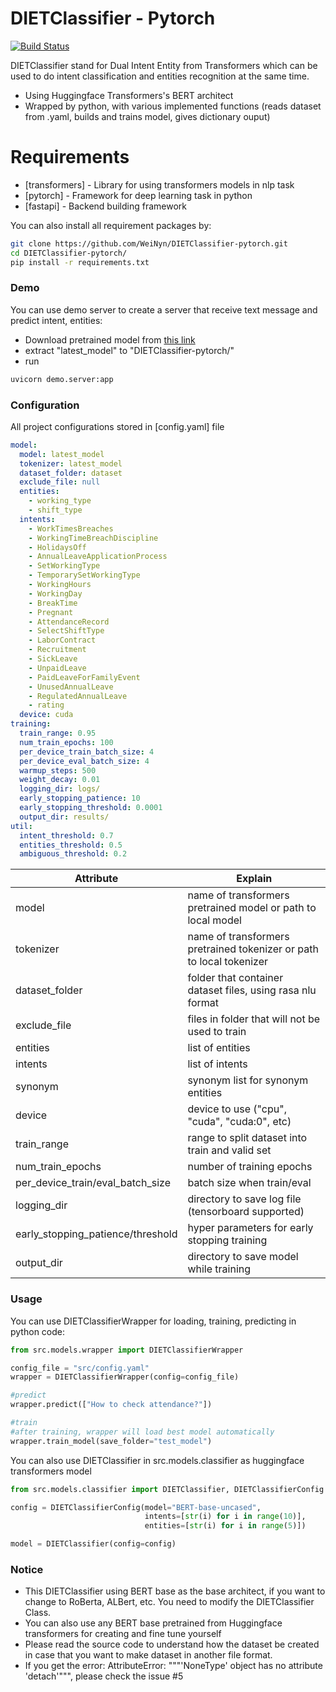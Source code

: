 # DIETClassifier - Pytorch

[![Build Status](https://travis-ci.org/joemccann/dillinger.svg?branch=master)](https://travis-ci.org/joemccann/dillinger)

DIETClassifier stand for Dual Intent Entity from Transformers which can be used to do intent classification and entities recognition at the same time.

- Using Huggingface Transformers's BERT architect
- Wrapped by python, with various implemented functions (reads dataset from .yaml, builds and trains model, gives dictionary ouput)

# Requirements

- [transformers] - Library for using transformers models in nlp task
- [pytorch] - Framework for deep learning task in python
- [fastapi] - Backend building framework

You can also install all requirement packages by:

```sh
git clone https://github.com/WeiNyn/DIETClassifier-pytorch.git
cd DIETClassifier-pytorch/
pip install -r requirements.txt
```

### Demo

You can use demo server to create a server that receive text message and predict intent, entities:

- Download pretrained model from [this link](https://drive.google.com/drive/folders/1cAucUHO0FP_I-_atSpbyRwKEiflPPN7v?usp=sharing)
- extract "latest_model" to "DIETClassifier-pytorch/"
- run

```sh
uvicorn demo.server:app
```

### Configuration

All project configurations stored in [config.yaml] file

```yaml
model:
  model: latest_model
  tokenizer: latest_model
  dataset_folder: dataset
  exclude_file: null
  entities:
    - working_type
    - shift_type
  intents:
    - WorkTimesBreaches
    - WorkingTimeBreachDiscipline
    - HolidaysOff
    - AnnualLeaveApplicationProcess
    - SetWorkingType
    - TemporarySetWorkingType
    - WorkingHours
    - WorkingDay
    - BreakTime
    - Pregnant
    - AttendanceRecord
    - SelectShiftType
    - LaborContract
    - Recruitment
    - SickLeave
    - UnpaidLeave
    - PaidLeaveForFamilyEvent
    - UnusedAnnualLeave
    - RegulatedAnnualLeave
    - rating
  device: cuda
training:
  train_range: 0.95
  num_train_epochs: 100
  per_device_train_batch_size: 4
  per_device_eval_batch_size: 4
  warmup_steps: 500
  weight_decay: 0.01
  logging_dir: logs/
  early_stopping_patience: 10
  early_stopping_threshold: 0.0001
  output_dir: results/
util:
  intent_threshold: 0.7
  entities_threshold: 0.5
  ambiguous_threshold: 0.2
```

| Attribute                         | Explain                                                              |
| --------------------------------- | -------------------------------------------------------------------- |
| model                             | name of transformers pretrained model or path to local model         |
| tokenizer                         | name of transformers pretrained tokenizer or path to local tokenizer |
| dataset_folder                    | folder that container dataset files, using rasa nlu format           |
| exclude_file                      | files in folder that will not be used to train                       |
| entities                          | list of entities                                                     |
| intents                           | list of intents                                                      |
| synonym                           | synonym list for synonym entities                                    |
| device                            | device to use ("cpu", "cuda", "cuda:0", etc)                         |
| train_range                       | range to split dataset into train and valid set                      |
| num_train_epochs                  | number of training epochs                                            |
| per_device_train/eval_batch_size  | batch size when train/eval                                           |
| logging_dir                       | directory to save log file (tensorboard supported)                   |
| early_stopping_patience/threshold | hyper parameters for early stopping training                         |
| output_dir                        | directory to save model while training                               |

### Usage

You can use DIETClassifierWrapper for loading, training, predicting in python code:

```python
from src.models.wrapper import DIETClassifierWrapper

config_file = "src/config.yaml"
wrapper = DIETClassifierWrapper(config=config_file)

#predict
wrapper.predict(["How to check attendance?"])

#train
#after training, wrapper will load best model automatically
wrapper.train_model(save_folder="test_model")
```

You can also use DIETClassifier in src.models.classifier as huggingface transformers model

```python
from src.models.classifier import DIETClassifier, DIETClassifierConfig

config = DIETClassifierConfig(model="BERT-base-uncased",
                              intents=[str(i) for i in range(10)],
                              entities=[str(i) for i in range(5)])

model = DIETClassifier(config=config)

```

### Notice

- This DIETClassifier using BERT base as the base architect, if you want to change to RoBerta, ALBert, etc. You need to modify the DIETClassifier Class.
- You can also use any BERT base pretrained from Huggingface transformers for creating and fine tune yourself
- Please read the source code to understand how the dataset be created in case that you want to make dataset in another file format.
- If you get the error: AttributeError: """'NoneType' object has no attribute 'detach'""", please check the issue #5

[//]: # "These are reference links used in the body of this note and get stripped out when the markdown processor does its job. There is no need to format nicely because it shouldn't be seen. Thanks SO - http://stackoverflow.com/questions/4823468/store-comments-in-markdown-syntax"
[dill]: https://github.com/joemccann/dillinger
[git-repo-url]: https://github.com/joemccann/dillinger.git
[john gruber]: http://daringfireball.net
[df1]: http://daringfireball.net/projects/markdown/
[markdown-it]: https://github.com/markdown-it/markdown-it
[Ace Editor]: http://ace.ajax.org
[node.js]: http://nodejs.org
[Twitter Bootstrap]: http://twitter.github.com/bootstrap/
[jQuery]: http://jquery.com
[@tjholowaychuk]: http://twitter.com/tjholowaychuk
[express]: http://expressjs.com
[AngularJS]: http://angularjs.org
[Gulp]: http://gulpjs.com
[PlDb]: https://github.com/joemccann/dillinger/tree/master/plugins/dropbox/README.md
[PlGh]: https://github.com/joemccann/dillinger/tree/master/plugins/github/README.md
[PlGd]: https://github.com/joemccann/dillinger/tree/master/plugins/googledrive/README.md
[PlOd]: https://github.com/joemccann/dillinger/tree/master/plugins/onedrive/README.md
[PlMe]: https://github.com/joemccann/dillinger/tree/master/plugins/medium/README.md
[PlGa]: https://github.com/RahulHP/dillinger/blob/master/plugins/googleanalytics/README.md
